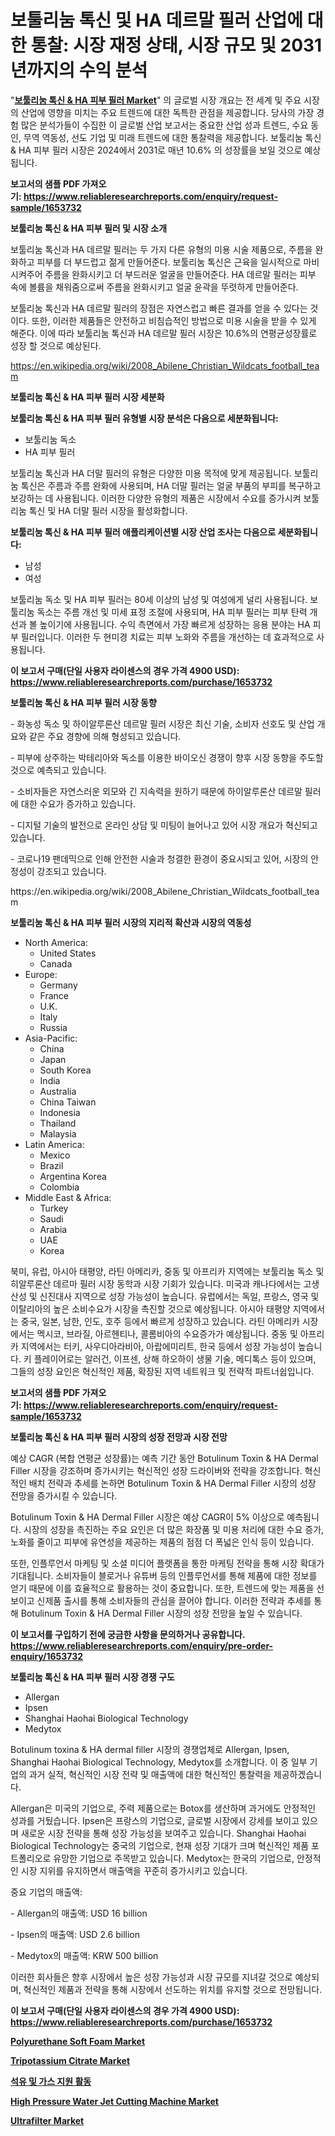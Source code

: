 <p><h1>보툴리눔 톡신 및 HA 데르말 필러 산업에 대한 통찰: 시장 재정 상태, 시장 규모 및 2031년까지의 수익 분석</h1></p><p>"<strong><a href="https://www.reliableresearchreports.com/botulinum-toxin-and-ha-dermal-filler-r1653732">보툴리눔 톡신 & HA 피부 필러 Market</a></strong>" 의 글로벌 시장 개요는 전 세계 및 주요 시장의 산업에 영향을 미치는 주요 트렌드에 대한 독특한 관점을 제공합니다. 당사의 가장 경험 많은 분석가들이 수집한 이 글로벌 산업 보고서는 중요한 산업 성과 트렌드, 수요 동인, 무역 역동성, 선도 기업 및 미래 트렌드에 대한 통찰력을 제공합니다. 보툴리눔 톡신 & HA 피부 필러 시장은 2024에서 2031로 매년 10.6% 의 성장률을 보일 것으로 예상됩니다.</p>
<p><strong>보고서의 샘플 PDF 가져오기:&nbsp;<a href="https://www.reliableresearchreports.com/enquiry/request-sample/1653732">https://www.reliableresearchreports.com/enquiry/request-sample/1653732</a></strong></p>
<p><strong>보툴리눔 톡신 & HA 피부 필러 및 시장 소개</strong></p>
<p><p>보툴리눔 톡신과 HA 데르말 필러는 두 가지 다른 유형의 미용 시술 제품으로, 주름을 완화하고 피부를 더 부드럽고 젊게 만들어준다. 보툴리눔 톡신은 근육을 일시적으로 마비시켜주어 주름을 완화시키고 더 부드러운 얼굴을 만들어준다. HA 데르말 필러는 피부 속에 볼륨을 채워줌으로써 주름을 완화시키고 얼굴 윤곽을 뚜렷하게 만들어준다.</p><p>보툴리눔 톡신과 HA 데르말 필러의 장점은 자연스럽고 빠른 결과를 얻을 수 있다는 것이다. 또한, 이러한 제품들은 안전하고 비침습적인 방법으로 미용 시술을 받을 수 있게 해준다. 이에 따라 보툴리눔 톡신과 HA 데르말 필러 시장은 10.6%의 연평균성장률로 성장 할 것으로 예상된다.</p></p>
<p><a href="https://en.wikipedia.org/wiki/2008_Abilene_Christian_Wildcats_football_team">https://en.wikipedia.org/wiki/2008_Abilene_Christian_Wildcats_football_team</a></p>
<p><strong>보툴리눔 톡신 & HA 피부 필러 시장 세분화</strong></p>
<p><strong>보툴리눔 톡신 & HA 피부 필러 유형별 시장 분석은 다음으로 세분화됩니다:</strong></p>
<p><ul><li>보툴리눔 독소</li><li>HA 피부 필러</li></ul></p>
<p><p>보툴리눔 톡신과 HA 더말 필러의 유형은 다양한 미용 목적에 맞게 제공됩니다. 보툴리눔 톡신은 주름과 주름 완화에 사용되며, HA 더말 필러는 얼굴 부품의 부피를 복구하고 보강하는 데 사용됩니다. 이러한 다양한 유형의 제품은 시장에서 수요를 증가시켜 보툴리눔 톡신 및 HA 더말 필러 시장을 활성화합니다.</p></p>
<p><strong>보툴리눔 톡신 & HA 피부 필러 애플리케이션별 시장 산업 조사는 다음으로 세분화됩니다:</strong></p>
<p><ul><li>남성</li><li>여성</li></ul></p>
<p><p>보툴리눔 독소 및 HA 피부 필러는 80세 이상의 남성 및 여성에게 널리 사용됩니다. 보툴리눔 독소는 주름 개선 및 미세 표정 조절에 사용되며, HA 피부 필러는 피부 탄력 개선과 볼 높이기에 사용됩니다. 수익 측면에서 가장 빠르게 성장하는 응용 분야는 HA 피부 필러입니다. 이러한 두 현미경 치료는 피부 노화와 주름을 개선하는 데 효과적으로 사용됩니다.</p></p>
<p><strong>이 보고서 구매(단일 사용자 라이센스의 경우 가격 4900 USD): <a href="https://www.reliableresearchreports.com/purchase/1653732">https://www.reliableresearchreports.com/purchase/1653732</a></strong></p>
<p><strong>보툴리눔 톡신 & HA 피부 필러 시장 동향</strong></p>
<p><p>- 화농성 독소 및 하이알루론산 데르말 필러 시장은 최신 기술, 소비자 선호도 및 산업 개요와 같은 주요 경향에 의해 형성되고 있습니다.</p><p>- 피부에 상주하는 박테리아와 독소를 이용한 바이오신 경쟁이 향후 시장 동향을 주도할 것으로 예측되고 있습니다.</p><p>- 소비자들은 자연스러운 외모와 긴 지속력을 원하기 때문에 하이알루론산 데르말 필러에 대한 수요가 증가하고 있습니다.</p><p>- 디지털 기술의 발전으로 온라인 상담 및 미팅이 늘어나고 있어 시장 개요가 혁신되고 있습니다.</p><p>- 코로나19 팬데믹으로 인해 안전한 시술과 청결한 환경이 중요시되고 있어, 시장의 안정성이 강조되고 있습니다.</p></p>
<p>https://en.wikipedia.org/wiki/2008_Abilene_Christian_Wildcats_football_team</p>
<p><strong>보툴리눔 톡신 & HA 피부 필러 시장의 지리적 확산과 시장의 역동성</strong></p>
<p><ul>
    <li>
        North America:
        <ul>
            <li>United States</li>
            <li>Canada</li>
        </ul>
    </li>
    <li>
        Europe:
        <ul>
            <li>Germany</li>
            <li>France</li>
            <li>U.K.</li>
            <li>Italy</li>
            <li>Russia</li>
        </ul>
    </li>
    <li>
        Asia-Pacific:
        <ul>
            <li>China</li>
            <li>Japan</li>
            <li>South Korea</li>
            <li>India</li>
            <li>Australia</li>
            <li>China Taiwan</li>
            <li>Indonesia</li>
            <li>Thailand</li>
            <li>Malaysia</li>
        </ul>
    </li>
    <li>
        Latin America:
        <ul>
            <li>Mexico</li>
            <li>Brazil</li>
            <li>Argentina Korea</li>
            <li>Colombia</li>
        </ul>
    </li>
    <li>
        Middle East & Africa:
        <ul>
            <li>Turkey</li>
            <li>Saudi</li>
            <li>Arabia</li>
            <li>UAE</li>
            <li>Korea</li>
        </ul>
    </li>
    </ul></p>
<p><p>북미, 유럽, 아시아 태평양, 라틴 아메리카, 중동 및 아프리카 지역에는 보툴리눔 독소 및 히알루론산 데르마 필러 시장 동학과 시장 기회가 있습니다. 미국과 캐나다에서는 고생산성 및 신진대사 지역으로 성장 가능성이 높습니다. 유럽에서는 독일, 프랑스, 영국 및 이탈리아의 높은 소비수요가 시장을 촉진할 것으로 예상됩니다. 아시아 태평양 지역에서는 중국, 일본, 남한, 인도, 호주 등에서 빠르게 성장하고 있습니다. 라틴 아메리카 시장에서는 멕시코, 브라질, 아르헨티나, 콜롬비아의 수요증가가 예상됩니다. 중동 및 아프리카 지역에서는 터키, 사우디아라비아, 아랍에미리트, 한국 등에서 성장 가능성이 높습니다. 키 플레이어로는 알러건, 이프센, 상해 하오하이 생물 기술, 메디톡스 등이 있으며, 그들의 성장 요인은 혁신적인 제품, 확장된 지역 네트워크 및 전략적 파트너쉽입니다.</p></p>
<p><strong>보고서의 샘플 PDF 가져오기:&nbsp;<a href="https://www.reliableresearchreports.com/enquiry/request-sample/1653732">https://www.reliableresearchreports.com/enquiry/request-sample/1653732</a></strong></p>
<p><strong>보툴리눔 톡신 & HA 피부 필러 시장의 성장 전망과 시장 전망</strong></p>
<p><p>예상 CAGR (복합 연평균 성장률)는 예측 기간 동안 Botulinum Toxin & HA Dermal Filler 시장을 강조하며 증가시키는 혁신적인 성장 드라이버와 전략을 강조합니다. 혁신적인 배치 전략과 추세를 논하면 Botulinum Toxin & HA Dermal Filler 시장의 성장 전망을 증가시킬 수 있습니다.</p><p>Botulinum Toxin & HA Dermal Filler 시장은 예상 CAGR이 5% 이상으로 예측됩니다. 시장의 성장을 촉진하는 주요 요인은 더 많은 화장품 및 미용 처리에 대한 수요 증가, 노화를 줄이고 피부에 유연성을 제공하는 제품의 점점 더 폭넓은 인식 등이 있습니다.</p><p>또한, 인플루언서 마케팅 및 소셜 미디어 플랫폼을 통한 마케팅 전략을 통해 시장 확대가 기대됩니다. 소비자들이 블로거나 유튜버 등의 인플루언서를 통해 제품에 대한 정보를 얻기 때문에 이를 효율적으로 활용하는 것이 중요합니다. 또한, 트렌드에 맞는 제품을 선보이고 신제품 출시를 통해 소비자들의 관심을 끌어야 합니다. 이러한 전략과 추세를 통해 Botulinum Toxin & HA Dermal Filler 시장의 성장 전망을 높일 수 있습니다.</p></p>
<p><strong>이 보고서를 구입하기 전에 궁금한 사항을 문의하거나 공유합니다. <a href="https://www.reliableresearchreports.com/enquiry/pre-order-enquiry/1653732">https://www.reliableresearchreports.com/enquiry/pre-order-enquiry/1653732</a></strong></p>
<p><strong>보툴리눔 톡신 & HA 피부 필러 시장 경쟁 구도</strong></p>
<p><ul><li>Allergan</li><li>Ipsen</li><li>Shanghai Haohai Biological Technology</li><li>Medytox</li></ul></p>
<p><p>Botulinum toxina & HA dermal filler 시장의 경쟁업체로 Allergan, Ipsen, Shanghai Haohai Biological Technology, Medytox를 소개합니다. 이 중 일부 기업의 과거 실적, 혁신적인 시장 전략 및 매출액에 대한 혁신적인 통찰력을 제공하겠습니다.</p><p>Allergan은 미국의 기업으로, 주력 제품으로는 Botox를 생산하며 과거에도 안정적인 성과를 거뒀습니다. Ipsen은 프랑스의 기업으로, 글로벌 시장에서 강세를 보이고 있으며 새로운 시장 전략을 통해 성장 가능성을 보여주고 있습니다. Shanghai Haohai Biological Technology는 중국의 기업으로, 현재 성장 기대가 크며 혁신적인 제품 포트폴리오로 유망한 기업으로 주목받고 있습니다. Medytox는 한국의 기업으로, 안정적인 시장 지위를 유지하면서 매출액을 꾸준히 증가시키고 있습니다.</p><p>중요 기업의 매출액:</p><p>- Allergan의 매출액: USD 16 billion</p><p>- Ipsen의 매출액: USD 2.6 billion</p><p>- Medytox의 매출액: KRW 500 billion</p><p>이러한 회사들은 향후 시장에서 높은 성장 가능성과 시장 규모를 지녀갈 것으로 예상되며, 혁신적인 제품과 전략을 통해 시장에서 선도하는 위치를 유지할 것으로 전망됩니다.</p></p>
<p><strong>이 보고서 구매(단일 사용자 라이센스의 경우 가격 4900 USD): <a href="https://www.reliableresearchreports.com/purchase/1653732">https://www.reliableresearchreports.com/purchase/1653732</a></strong></p>
<p><strong><p><a href="https://www.linkedin.com/pulse/polyurethane-soft-foam-market-global-regional-analysis-focus-ieerc?trackingId=Fdyz0ulfQ0m5Ci8br%2BHf6g%3D%3D">Polyurethane Soft Foam Market</a></p><p><a href="https://www.linkedin.com/pulse/tripotassium-citrate-market-global-regional-analysis-2024--f96gc?trackingId=c7RWv2%2F0Q%2FeM69ZU9sRdjA%3D%3D">Tripotassium Citrate Market</a></p><p><a href="https://github.com/sougarounis/Market-Research-Report-List-5/blob/main/269174691585.md">석유 및 가스 지원 활동</a></p><p><a href="https://medium.com/@presleybode/high-pressure-water-jet-cutting-machine-market-analysis-report-global-insights-by-region-type-af7dc0495a56">High Pressure Water Jet Cutting Machine Market</a></p><p><a href="https://medium.com/@presleybode/global-ultrafilter-market-size-share-analysis-by-product-type-by-application-by-region-5d1300e2f520">Ultrafilter Market</a></p></strong></p>
<p></p>
